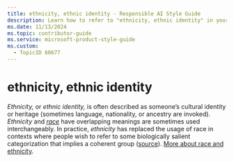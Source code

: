 ```yaml
---
title: ethnicity, ethnic identity - Responsible AI Style Guide
description: Learn how to refer to "ethnicity, ethnic identity" in your content.
ms.date: 11/13/2024
ms.topic: contributor-guide
ms.service: microsoft-product-style-guide
ms.custom:
  - TopicID 60677
---
```



# ethnicity, ethnic identity

*Ethnicity,* or *ethnic identity,* is often described as someone’s cultural identity or heritage (sometimes language, nationality, or ancestry are invoked). *Ethnicity* and [*race*](~\responsible-ai-style-guide\a-z-word-list\r\race.md) have overlapping meanings are sometimes used interchangeably. In practice, *ethnicity* has replaced the usage of race in contexts where people wish to refer to some biologically salient categorization that implies a coherent group ([source](https://microsoft.sharepoint.com/teams/Aether/Shared%20Documents/Forms/AllItems.aspx?id=%2Fteams%2FAether%2FShared%20Documents%2FRAI%20Style%20Guide%2FGuidance%5Fdocuments%5Ffor%5Fface%5Ftechnologies%20%281%29%2Epdf&parent=%2Fteams%2FAether%2FShared%20Documents%2FRAI%20Style%20Guide&p=true&wdLOR=c0CA9AD93%2D2E98%2D478D%2D9A2A%2D77014A573C6A&ga=1)). [More about race and ethnicity](~\responsible-ai-style-guide\fairness\demographics-language\race-ethnicity-ancestry\race-ethnicity-and-ancestry.md).